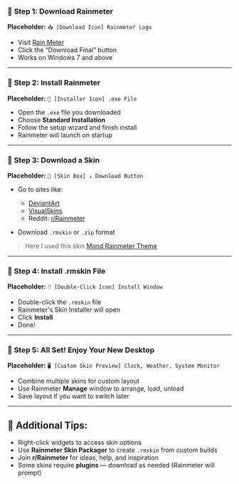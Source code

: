 ### 🔹 **Step 1: Download Rainmeter**

**Placeholder:** `📥 [Download Icon] Rainmeter Logo`

* Visit [Rain Meter](https://www.rainmeter.net)
* Click the “Download Final” button
* Works on Windows 7 and above

---

### 🔹 **Step 2: Install Rainmeter**

**Placeholder:** `💾 [Installer Icon] .exe File`

* Open the `.exe` file you downloaded
* Choose **Standard Installation**
* Follow the setup wizard and finish install
* Rainmeter will launch on startup

---

### 🔹 **Step 3: Download a Skin**

**Placeholder:** `🎨 [Skin Box] ↓ Download Button`

* Go to sites like:

  * [DeviantArt](https://www.deviantart.com/rainmeter)
  * [VisualSkins](https://visualskins.com)
  * Reddit: [r/Rainmeter](https://reddit.com/r/rainmeter)
* Download `.rmskin` or `.zip` format


> Here I used this skin  [Mond Rainmeter Theme](https://visualskins.com/skin/mond) 

---

### 🔹 **Step 4: Install .rmskin File**

**Placeholder:** `🖱️ [Double-Click Icon] Install Window`

* Double-click the `.rmskin` file
* Rainmeter's Skin Installer will open
* Click **Install**
* Done!

---

### 🔹 **Step 5: All Set! Enjoy Your New Desktop**

**Placeholder:** `🖥️ [Custom Skin Preview] Clock, Weather, System Monitor`

* Combine multiple skins for custom layout
* Use Rainmeter **Manage** window to arrange, load, unload
* Save layout if you want to switch later

---

## 📌 Additional Tips:

* Right-click widgets to access skin options
* Use **Rainmeter Skin Packager** to create `.rmskin` from custom builds
* Join **r/Rainmeter** for ideas, help, and inspiration
* Some skins require **plugins** — download as needed (Rainmeter will prompt)
